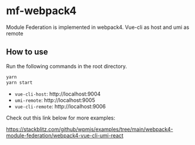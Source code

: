 # mf-webpack4

Module Federation is implemented in webpack4. 
Vue-cli as host and umi as remote

## How to use

Run the following commands in the root directory.

```bash
yarn
yarn start
```

- `vue-cli-host`: http://localhost:9004
- `umi-remote`: http://localhost:9005
- `vue-cli-remote`: http://localhost:9006

Check out this link below for more examples:

https://stackblitz.com/github/wpmjs/examples/tree/main/webpack4-module-federation/webpack4-vue-cli-umi-react
